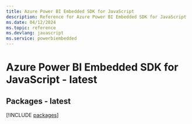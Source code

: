 ```yaml
---
title: Azure Power BI Embedded SDK for JavaScript
description: Reference for Azure Power BI Embedded SDK for JavaScript
ms.date: 04/12/2024
ms.topic: reference
ms.devlang: javascript
ms.service: powerbiembedded
---
```

# Azure Power BI Embedded SDK for JavaScript - latest
## Packages - latest
[!INCLUDE [packages](power-bi-embedded-index.md)]